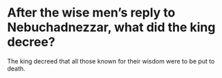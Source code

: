 # After the wise men’s reply to Nebuchadnezzar, what did the king decree?

The king decreed that all those known for their wisdom were to be put to death.
